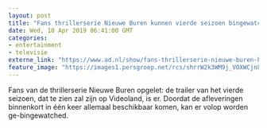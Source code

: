 ```yaml
---
layout: post
title: "Fans thrillerserie Nieuwe Buren kunnen vierde seizoen bingewatchen"
date: Wed, 10 Apr 2019 06:41:00 GMT
categories: 
- entertainment 
- televisie 
externe_link: "https://www.ad.nl/show/fans-thrillerserie-nieuwe-buren-kunnen-vierde-seizoen-bingewatchen~a6bfda3f/"
feature_image: "https://images1.persgroep.net/rcs/shrrW2k3WM9j_VOXWCjn8A735UU/diocontent/145221730/_fitwidth/400/?appId=21791a8992982cd8da851550a453bd7f&quality=0.7"
---
```


Fans van de thrillerserie Nieuwe Buren opgelet: de trailer van het vierde seizoen, dat te zien zal zijn op Videoland, is er. Doordat de afleveringen binnenkort in één keer allemaal beschikbaar komen, kan er volop worden ge-bingewatched.
